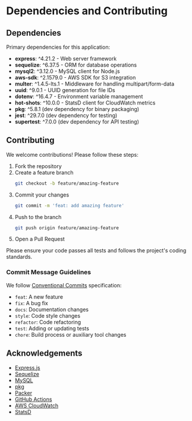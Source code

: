 # Dependencies and Contributing

## Dependencies

Primary dependencies for this application:

- **express**: ^4.21.2 - Web server framework
- **sequelize**: ^6.37.5 - ORM for database operations
- **mysql2**: ^3.12.0 - MySQL client for Node.js
- **aws-sdk**: ^2.1579.0 - AWS SDK for S3 integration
- **multer**: ^1.4.5-lts.1 - Middleware for handling multipart/form-data
- **uuid**: ^9.0.1 - UUID generation for file IDs
- **dotenv**: ^16.4.7 - Environment variable management
- **hot-shots**: ^10.0.0 - StatsD client for CloudWatch metrics
- **pkg**: ^5.8.1 (dev dependency for binary packaging)
- **jest**: ^29.7.0 (dev dependency for testing)
- **supertest**: ^7.0.0 (dev dependency for API testing)

## Contributing

We welcome contributions! Please follow these steps:

1. Fork the repository
2. Create a feature branch
   ```bash
   git checkout -b feature/amazing-feature
   ```
3. Commit your changes
   ```bash
   git commit -m 'feat: add amazing feature'
   ```
4. Push to the branch
   ```bash
   git push origin feature/amazing-feature
   ```
5. Open a Pull Request

Please ensure your code passes all tests and follows the project's coding standards.

### Commit Message Guidelines

We follow [Conventional Commits](https://www.conventionalcommits.org/) specification:

- `feat`: A new feature
- `fix`: A bug fix
- `docs`: Documentation changes
- `style`: Code style changes
- `refactor`: Code refactoring
- `test`: Adding or updating tests
- `chore`: Build process or auxiliary tool changes

## Acknowledgements

- [Express.js](https://expressjs.com/)
- [Sequelize](https://sequelize.org/)
- [MySQL](https://www.mysql.com/)
- [pkg](https://github.com/vercel/pkg)
- [Packer](https://www.packer.io/)
- [GitHub Actions](https://github.com/features/actions)
- [AWS CloudWatch](https://aws.amazon.com/cloudwatch/)
- [StatsD](https://github.com/statsd/statsd)